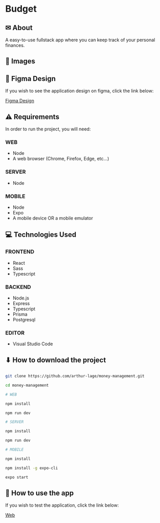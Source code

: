 # Budget

## ✉ About

A easy-to-use fullstack app where you can keep track of your personal finances.

## 🌆 Images

## 🎨 Figma Design

If you wish to see the application design on figma, click the link below:

[Figma Design](https://www.figma.com/file/9RultGXpHEp3qEIPg4dRmW/Budget)

## ⚠ Requirements

In order to run the project, you will need:

### WEB

- Node
- A web browser (Chrome, Firefox, Edge, etc...)

### SERVER

- Node

### MOBILE

- Node
- Expo
- A mobile device OR a mobile emulator

## 💻 Technologies Used

### FRONTEND

- React
- Sass
- Typescript

### BACKEND

- Node.js
- Express
- Typescript
- Prisma
- Postgresql

### EDITOR

- Visual Studio Code

## ⬇ How to download the project

```bash

git clone https://github.com/arthur-lage/money-management.git

cd money-management

# WEB

npm install

npm run dev

# SERVER

npm install

npm run dev

# MOBILE

npm install

npm install -g expo-cli

expo start

```

## 🔗 How to use the app

If you wish to test the application, click the link below:

[Web](https://money-management-al.vercel.com)
